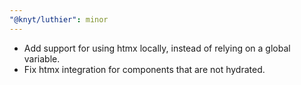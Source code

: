 ```yaml
---
"@knyt/luthier": minor
---
```


- Add support for using htmx locally, instead of relying on a global variable.
- Fix htmx integration for components that are not hydrated.

